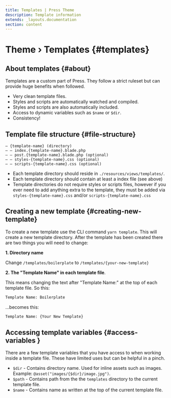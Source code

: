 ```yaml
---
title: Templates | Press Theme
description: Template information
extends: _layouts.documentation
section: content
---
```


# Theme › Templates {#templates}

## About templates {#about}

Templates are a custom part of Press. They follow a strict ruleset but can provide huge benefits when followed.

- Very clean template files.
- Styles and scripts are automatically watched and compiled.
- Styles and scripts are also automatically included.
- Access to dynamic variables such as `$name` or `$dir`.
- Consistency!

## Template file structure {#file-structure}

```
— {template-name} (directory)
— — index.{template-name}.blade.php
— — post.{template-name}.blade.php (optional)
— — styles-{template-name}.css (optional)
— — scripts-{template-name}.css (optional)
```

- Each template directory should reside in `./resources/views/templates/`.
- Each template directory should contain at least a index file (see above)
- Template directories do not require styles or scripts files, however if you ever need to add anything extra to the template, they must be added via `styles-{template-name}.css` and/or `scripts-{template-name}.css`

## Creating a new template {#creating-new-template}

To create a new template use the CLI command `yarn template`. This will create a new template directory. After the template has been created there are two things you will need to change:

**1. Directory name**

Change `/templates/boilerplate` to `/templates/{your-new-template}`

**2. The "Template Name" in each template file**.

This means changing the text after "Template Name:" at the top of each template file. So this:

```html
Template Name: Boilerplate
```

...becomes this:

```html
Template Name: {Your New Template}
```

## Accessing template variables {#access-variables }

There are a few template variables that you have access to when working inside a template file. These have limited uses but can be helpful in a pinch.

- `$dir` - Contains directory name. Used for inline assets such as images. Example: `@asset("images/{$dir}/image.jpg")`.
- `$path` - Contains path from the the `templates` directory to the current template file.
- `$name` - Contains name as written at the top of the current template file.
